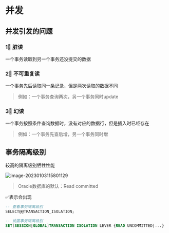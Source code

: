 # 并发



## 并发引发的问题

### 1⃣️ 脏读

一个事务读取到另一个事务还没提交的数据

### 2⃣️ 不可重复读

一个事务先后读取同一条记录，但是两次读取的数据不同

> 例如：一个事务查询两次，另一个事务同时update

### 3⃣️ 幻读

一个事务按照条件查询数据时，没有对应的数据行，但是插入时已经存在

> 例如：一个事务先查后增，另一个事务同时增





## 事务隔离级别

较高的隔离级别牺牲性能

![image-20230103115801129](https://xingqiu-tuchuang-1256524210.cos.ap-shanghai.myqcloud.com/3978/image-20230103115801129.png)

> Oracle数据库的默认：Read committed

✅表示会出现

 

```sql
-- 查看事务隔离级别
SELECT@@TRANSACTION_ISOLATION;

-- 设置事务隔离级别
SET[SESSION|GLOBAL]TRANSACTION ISOLATION LEVER {READ UNCOMMITTED|...}
```

